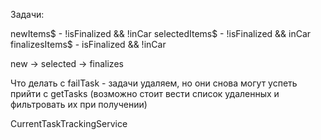 Задачи:

newItems$ - !isFinalized && !inCar
selectedItems$ - !isFinalized && inCar
finalizesItems$ - isFinalized && !inCar

new -> selected -> finalizes


Что делать с failTask - задачи удаляем, но они снова могут успеть прийти с getTasks (возможно стоит вести список удаленных и фильтровать их при получении)

CurrentTaskTrackingService
